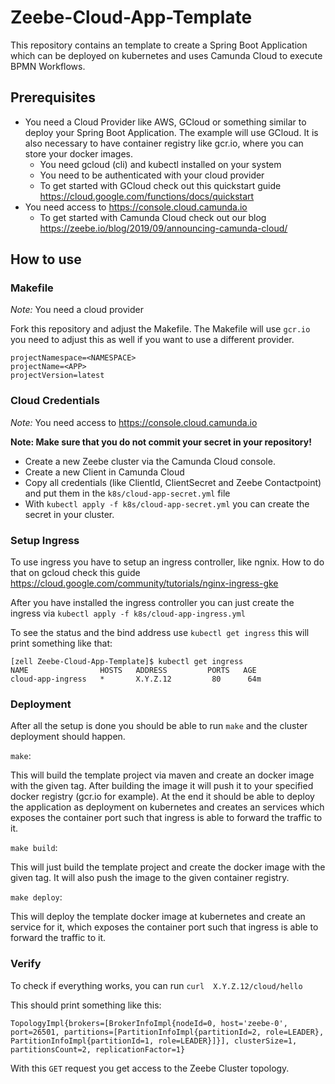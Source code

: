 # Zeebe-Cloud-App-Template

This repository contains an template to create a Spring Boot Application which can be deployed on kubernetes and uses Camunda Cloud to execute BPMN Workflows.

## Prerequisites

 * You need a Cloud Provider like AWS, GCloud or something similar to deploy your Spring Boot Application.
The example will use GCloud. It is also necessary to have container registry like gcr.io, where you can store your docker images.
   * You need gcloud (cli) and kubectl installed on your system
   * You need to be authenticated with your cloud provider
   * To get started with GCloud check out this quickstart guide https://cloud.google.com/functions/docs/quickstart
 * You need access to https://console.cloud.camunda.io
   * To get started with Camunda Cloud check out our blog https://zeebe.io/blog/2019/09/announcing-camunda-cloud/

## How to use

### Makefile

*Note:* You need a cloud provider

Fork this repository and adjust the Makefile.
The Makefile will use `gcr.io` you need to adjust this as well if you want to use a different provider.
```
projectNamespace=<NAMESPACE>
projectName=<APP>
projectVersion=latest
```

### Cloud Credentials

*Note:* You need access to https://console.cloud.camunda.io

**Note: Make sure that you do not commit your secret in your repository!**

 * Create a new Zeebe cluster via the Camunda Cloud console.
 * Create a new Client in Camunda Cloud
 * Copy all credentials (like ClientId, ClientSecret and Zeebe Contactpoint) and put them in the `k8s/cloud-app-secret.yml` file
 * With `kubectl apply -f k8s/cloud-app-secret.yml` you can create the secret in your cluster.

### Setup Ingress

To use ingress you have to setup an ingress controller, like ngnix.
How to do that on gcloud check this guide https://cloud.google.com/community/tutorials/nginx-ingress-gke

After you have installed the ingress controller you can just create the ingress via `kubectl apply -f k8s/cloud-app-ingress.yml`

To see the status and the bind address use `kubectl get ingress` this will print something like that:
```
[zell Zeebe-Cloud-App-Template]$ kubectl get ingress
NAME                HOSTS   ADDRESS         PORTS   AGE
cloud-app-ingress   *       X.Y.Z.12         80      64m
```

### Deployment

After all the setup is done you should be able to run `make` and the cluster deployment should happen.

`make`:
  
  This will build the template project via maven and create an docker image with the given tag.
  After building the image it will push it to your specified docker registry (gcr.io for example).
  At the end it should be able to deploy the application as deployment on kubernetes and creates an services which exposes the container port such that ingress is able to forward the traffic to it.

`make build`:

  This will just build the template project and create the docker image with the given tag. It will also push the image to the given container registry.

`make deploy`:
  
  This will deploy the template docker image at kubernetes and create an service for it, which exposes the container port such that ingress is able to forward the traffic to it.

### Verify

To check if everything works, you can run `curl  X.Y.Z.12/cloud/hello`

This should print something like this:
```
TopologyImpl{brokers=[BrokerInfoImpl{nodeId=0, host='zeebe-0', port=26501, partitions=[PartitionInfoImpl{partitionId=2, role=LEADER}, PartitionInfoImpl{partitionId=1, role=LEADER}]}], clusterSize=1, partitionsCount=2, replicationFactor=1} 
```

With this `GET` request you get access to the Zeebe Cluster topology.
